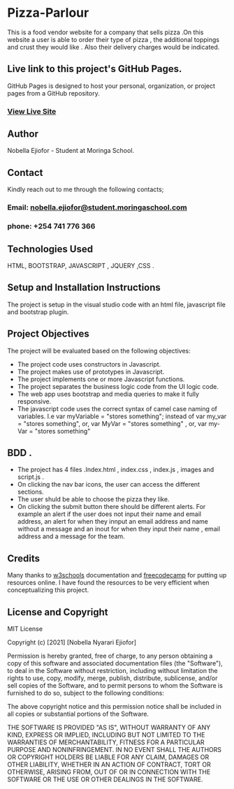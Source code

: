 # Pizza-Parlour
This is a food vendor website for a company that sells pizza .On this website a user is able to order their type of pizza , the additional toppings and crust they would like . Also their delivery charges  would be indicated.

## Live link to this project's GitHub Pages.
GitHub Pages is designed to host your personal, organization, or project pages from a GitHub repository.
### [View Live Site](https://nobella-nyarari-ejiofor.github.io/Pizza-Parlour/)


## Author
 Nobella Ejiofor - Student at Moringa School.

 ## Contact
 Kindly reach out to me through the following contacts;

 ### Email: nobella.ejiofor@student.moringaschool.com
 ### phone: +254 741 776 366

 ## Technologies Used
 HTML, BOOTSTRAP, JAVASCRIPT , JQUERY ,CSS .

 ## Setup and Installation Instructions
 The project is setup in the visual studio code with an html file, javascript file and bootstrap plugin.

 ## Project Objectives
 The project will be evaluated based on the following objectives:
 
* The project code uses constructors in Javascript.
* The project makes use of prototypes in Javascript.
* The project implements one or more Javascript functions.
* The project separates the business logic code from the UI logic code.
* The web app uses bootstrap and media queries to make it fully responsive.
* The javascript code uses the correct syntax of camel case naming of variables. I.e var myVariable = "stores something"; instead of var my_var = "stores something", or, var MyVar = "stores something" , or,  var my-Var = "stores something"

## BDD .
* The project has 4 files .Index.html , index.css , index.js , images and script.js .
* On clicking the nav bar icons, the user can access the different sections.
* The user shuld be able to choose the pizza they like.
* On clicking the submit button there should be different alerts. For example an alert if the user does not input their name and email address, an alert for when they innput an email address and name  without a message and an inout for when they input their name , email address and a message for the team.

## Credits
 Many thanks to [w3schools](https://www.w3schools.com/) documentation and [freecodecamp](https://www.freecodecamp.org/) for putting up resources online. I have found the resources to be very efficient when conceptualizing this project.
 
## License and Copyright

MIT License

Copyright (c) [2021] [Nobella Nyarari Ejiofor]

Permission is hereby granted, free of charge, to any person obtaining a copy
of this software and associated documentation files (the "Software"), to deal
in the Software without restriction, including without limitation the rights
to use, copy, modify, merge, publish, distribute, sublicense, and/or sell
copies of the Software, and to permit persons to whom the Software is
furnished to do so, subject to the following conditions:

The above copyright notice and this permission notice shall be included in all
copies or substantial portions of the Software.

THE SOFTWARE IS PROVIDED "AS IS", WITHOUT WARRANTY OF ANY KIND, EXPRESS OR
IMPLIED, INCLUDING BUT NOT LIMITED TO THE WARRANTIES OF MERCHANTABILITY,
FITNESS FOR A PARTICULAR PURPOSE AND NONINFRINGEMENT. IN NO EVENT SHALL THE
AUTHORS OR COPYRIGHT HOLDERS BE LIABLE FOR ANY CLAIM, DAMAGES OR OTHER
LIABILITY, WHETHER IN AN ACTION OF CONTRACT, TORT OR OTHERWISE, ARISING FROM,
OUT OF OR IN CONNECTION WITH THE SOFTWARE OR THE USE OR OTHER DEALINGS IN THE
SOFTWARE.
